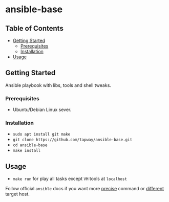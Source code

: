 # ansible-base

## Table of Contents
* [Getting Started](#getting-started)
  * [Prerequisites](#prerequisites)
  * [Installation](#installation)
* [Usage](#usage)
## Getting Started
Ansible playbook with libs, tools and shell tweaks.

### Prerequisites
- Ubuntu/Debian Linux sever.
### Installation
- `sudo apt install git make`
- `git clone https://github.com/tapway/ansible-base.git`
- `cd ansible-base`
- `make install`
## Usage
- `make run` for play all tasks except `VM` tools at `localhost`

Follow official `ansible` docs if you want more [precise][at] command or [different][ai] target host.

[at]: https://docs.ansible.com/ansible/latest/user_guide/playbooks_tags.html
[ai]: https://docs.ansible.com/ansible/latest/user_guide/intro_inventory.html
